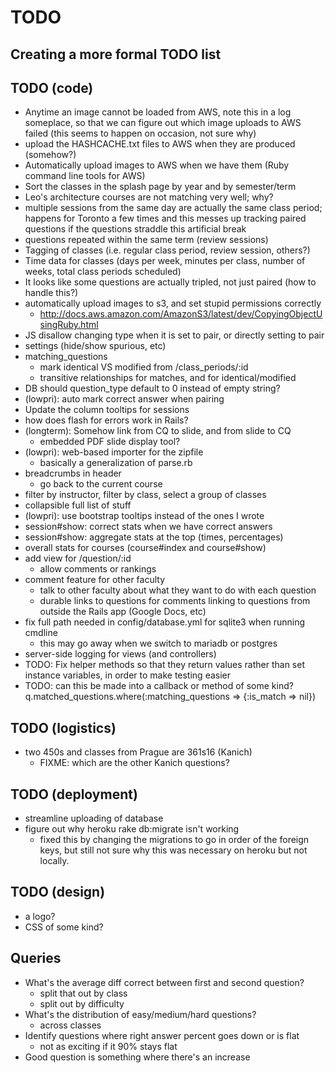 # TODO
Creating a more formal TODO list
---

## TODO (code)
* Anytime an image cannot be loaded from AWS, note this in a log someplace, so that we can figure out which image uploads to AWS failed (this seems to happen on occasion, not sure why)
* upload the HASHCACHE.txt files to AWS when they are produced (somehow?)
* Automatically upload images to AWS when we have them (Ruby command line tools for AWS)
* Sort the classes in the splash page by year and by semester/term
* Leo's architecture courses are not matching very well; why?
* multiple sessions from the same day are actually the same class period; happens for Toronto a few times and this messes up tracking paired questions if the questions straddle this artificial break
* questions repeated within the same term (review sessions)
* Tagging of classes (i.e. regular class period, review session, others?)
* Time data for classes (days per week, minutes per class, number of weeks, total class periods scheduled)
* It looks like some questions are actually tripled, not just paired (how to handle this?)
* automatically upload images to s3, and set stupid permissions correctly
  * http://docs.aws.amazon.com/AmazonS3/latest/dev/CopyingObjectUsingRuby.html
* JS disallow changing type when it is set to pair, or directly setting to pair
* settings (hide/show spurious, etc)
* matching_questions
  * mark identical VS modified from /class_periods/:id
  * transitive relationships for matches, and for identical/modified
* DB should question_type default to 0 instead of empty string?
* (lowpri): auto mark correct answer when pairing
* Update the column tooltips for sessions
* how does flash for errors work in Rails?
* (longterm): Somehow link from CQ to slide, and from slide to CQ
  * embedded PDF slide display tool?
* (lowpri): web-based importer for the zipfile
  * basically a generalization of parse.rb
* breadcrumbs in header
  * go back to the current course
* filter by instructor, filter by class, select a group of classes
* collapsible full list of stuff
* (lowpri): use bootstrap tooltips instead of the ones I wrote
* session#show: correct stats when we have correct answers
* session#show: aggregate stats at the top (times, percentages)
* overall stats for courses (course#index and course#show)
* add view for /question/:id
  * allow comments or rankings
* comment feature for other faculty
  * talk to other faculty about what they want to do with each question
  * durable links to questions for comments linking to questions from outside the Rails app (Google Docs, etc)
* fix full path needed in config/database.yml for sqlite3 when running cmdline
  * this may go away when we switch to mariadb or postgres
* server-side logging for views (and controllers)
* TODO: Fix helper methods so that they return values rather than
  set instance variables, in order to make testing easier
* TODO: can this be made into a callback or method of some kind?
q.matched_questions.where(:matching_questions => {:is_match => nil})

## TODO (logistics)
* two 450s and classes from Prague are 361s16 (Kanich)
  * FIXME: which are the other Kanich questions?

## TODO (deployment)
* streamline uploading of database
* figure out why heroku rake db:migrate isn't working
  * fixed this by changing the migrations to go in order of the foreign keys,
  but still not sure why this was necessary on heroku but not locally.

## TODO (design)
* a logo?
* CSS of some kind?

## Queries
* What's the average diff correct between first and second question?
  * split that out by class
  * split out by difficulty
* What's the distribution of easy/medium/hard questions?
  * across classes
* Identify questions where right answer percent goes down or is flat
  * not as exciting if it 90% stays flat
* Good question is something where there's an increase
